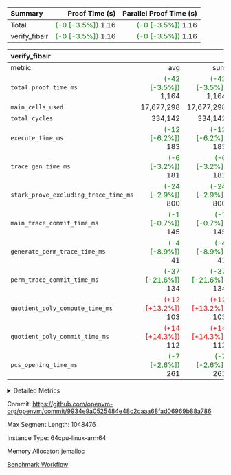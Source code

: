 | Summary | Proof Time (s) | Parallel Proof Time (s) |
|:---|---:|---:|
| Total | <span style='color: green'>(-0 [-3.5%])</span> 1.16 | <span style='color: green'>(-0 [-3.5%])</span> 1.16 |
| verify_fibair | <span style='color: green'>(-0 [-3.5%])</span> 1.16 | <span style='color: green'>(-0 [-3.5%])</span> 1.16 |


| verify_fibair |||||
|:---|---:|---:|---:|---:|
|metric|avg|sum|max|min|
| `total_proof_time_ms ` | <span style='color: green'>(-42 [-3.5%])</span> 1,164 | <span style='color: green'>(-42 [-3.5%])</span> 1,164 | <span style='color: green'>(-42 [-3.5%])</span> 1,164 | <span style='color: green'>(-42 [-3.5%])</span> 1,164 |
| `main_cells_used     ` |  17,677,298 |  17,677,298 |  17,677,298 |  17,677,298 |
| `total_cycles        ` |  334,142 |  334,142 |  334,142 |  334,142 |
| `execute_time_ms     ` | <span style='color: green'>(-12 [-6.2%])</span> 183 | <span style='color: green'>(-12 [-6.2%])</span> 183 | <span style='color: green'>(-12 [-6.2%])</span> 183 | <span style='color: green'>(-12 [-6.2%])</span> 183 |
| `trace_gen_time_ms   ` | <span style='color: green'>(-6 [-3.2%])</span> 181 | <span style='color: green'>(-6 [-3.2%])</span> 181 | <span style='color: green'>(-6 [-3.2%])</span> 181 | <span style='color: green'>(-6 [-3.2%])</span> 181 |
| `stark_prove_excluding_trace_time_ms` | <span style='color: green'>(-24 [-2.9%])</span> 800 | <span style='color: green'>(-24 [-2.9%])</span> 800 | <span style='color: green'>(-24 [-2.9%])</span> 800 | <span style='color: green'>(-24 [-2.9%])</span> 800 |
| `main_trace_commit_time_ms` | <span style='color: green'>(-1 [-0.7%])</span> 145 | <span style='color: green'>(-1 [-0.7%])</span> 145 | <span style='color: green'>(-1 [-0.7%])</span> 145 | <span style='color: green'>(-1 [-0.7%])</span> 145 |
| `generate_perm_trace_time_ms` | <span style='color: green'>(-4 [-8.9%])</span> 41 | <span style='color: green'>(-4 [-8.9%])</span> 41 | <span style='color: green'>(-4 [-8.9%])</span> 41 | <span style='color: green'>(-4 [-8.9%])</span> 41 |
| `perm_trace_commit_time_ms` | <span style='color: green'>(-37 [-21.6%])</span> 134 | <span style='color: green'>(-37 [-21.6%])</span> 134 | <span style='color: green'>(-37 [-21.6%])</span> 134 | <span style='color: green'>(-37 [-21.6%])</span> 134 |
| `quotient_poly_compute_time_ms` | <span style='color: red'>(+12 [+13.2%])</span> 103 | <span style='color: red'>(+12 [+13.2%])</span> 103 | <span style='color: red'>(+12 [+13.2%])</span> 103 | <span style='color: red'>(+12 [+13.2%])</span> 103 |
| `quotient_poly_commit_time_ms` | <span style='color: red'>(+14 [+14.3%])</span> 112 | <span style='color: red'>(+14 [+14.3%])</span> 112 | <span style='color: red'>(+14 [+14.3%])</span> 112 | <span style='color: red'>(+14 [+14.3%])</span> 112 |
| `pcs_opening_time_ms ` | <span style='color: green'>(-7 [-2.6%])</span> 261 | <span style='color: green'>(-7 [-2.6%])</span> 261 | <span style='color: green'>(-7 [-2.6%])</span> 261 | <span style='color: green'>(-7 [-2.6%])</span> 261 |



<details>
<summary>Detailed Metrics</summary>

|  | verify_program_compile_ms | total_cells | stark_prove_excluding_trace_time_ms | quotient_poly_compute_time_ms | quotient_poly_commit_time_ms | perm_trace_commit_time_ms | pcs_opening_time_ms | main_trace_commit_time_ms |
| --- | --- | --- | --- | --- | --- | --- | --- |
|  | 7 | 65,536 | 36 | 1 | 6 | 0 | 22 | 6 | 

| air_name | rows | quotient_deg | main_cols | interactions | constraints | cells |
| --- | --- | --- | --- | --- | --- | --- |
| AccessAdapterAir<2> |  | 2 |  | 5 | 12 |  | 
| AccessAdapterAir<4> |  | 2 |  | 5 | 12 |  | 
| AccessAdapterAir<8> |  | 2 |  | 5 | 12 |  | 
| FibonacciAir | 32,768 | 1 | 2 |  | 5 | 65,536 | 
| FriReducedOpeningAir |  | 2 |  | 39 | 71 |  | 
| JalRangeCheckAir |  | 2 |  | 9 | 14 |  | 
| NativePoseidon2Air<BabyBearParameters>, 1> |  | 2 |  | 136 | 572 |  | 
| PhantomAir |  | 2 |  | 3 | 5 |  | 
| ProgramAir |  | 1 |  | 1 | 4 |  | 
| VariableRangeCheckerAir |  | 1 |  | 1 | 4 |  | 
| VmAirWrapper<AluNativeAdapterAir, FieldArithmeticCoreAir> |  | 2 |  | 15 | 27 |  | 
| VmAirWrapper<BranchNativeAdapterAir, BranchEqualCoreAir<1> |  | 2 |  | 11 | 25 |  | 
| VmAirWrapper<NativeAdapterAir<2, 0>, PublicValuesCoreAir> |  | 2 |  | 11 | 29 |  | 
| VmAirWrapper<NativeLoadStoreAdapterAir<1>, NativeLoadStoreCoreAir<1> |  | 2 |  | 15 | 20 |  | 
| VmAirWrapper<NativeLoadStoreAdapterAir<4>, NativeLoadStoreCoreAir<4> |  | 2 |  | 15 | 20 |  | 
| VmAirWrapper<NativeVectorizedAdapterAir<4>, FieldExtensionCoreAir> |  | 2 |  | 15 | 27 |  | 
| VmConnectorAir |  | 2 |  | 5 | 11 |  | 
| VolatileBoundaryAir |  | 2 |  | 7 | 19 |  | 

| group | trace_gen_time_ms | total_proof_time_ms | total_cycles | total_cells | stark_prove_excluding_trace_time_ms | quotient_poly_compute_time_ms | quotient_poly_commit_time_ms | perm_trace_commit_time_ms | pcs_opening_time_ms | main_trace_commit_time_ms | main_cells_used | generate_perm_trace_time_ms | execute_time_ms |
| --- | --- | --- | --- | --- | --- | --- | --- | --- | --- | --- | --- | --- | --- |
| verify_fibair | 181 | 1,164 | 334,142 | 62,474,410 | 800 | 103 | 112 | 134 | 261 | 145 | 17,677,298 | 41 | 183 | 

| group | air_name | rows | prep_cols | perm_cols | main_cols | cells |
| --- | --- | --- | --- | --- | --- | --- |
| verify_fibair | AccessAdapterAir<2> | 131,072 |  | 16 | 11 | 3,538,944 | 
| verify_fibair | AccessAdapterAir<4> | 65,536 |  | 16 | 13 | 1,900,544 | 
| verify_fibair | AccessAdapterAir<8> | 128 |  | 16 | 17 | 4,224 | 
| verify_fibair | FriReducedOpeningAir | 2,048 |  | 84 | 27 | 227,328 | 
| verify_fibair | JalRangeCheckAir | 32,768 |  | 28 | 12 | 1,310,720 | 
| verify_fibair | NativePoseidon2Air<BabyBearParameters>, 1> | 32,768 |  | 312 | 398 | 23,265,280 | 
| verify_fibair | PhantomAir | 16,384 |  | 12 | 6 | 294,912 | 
| verify_fibair | ProgramAir | 8,192 |  | 8 | 10 | 147,456 | 
| verify_fibair | VariableRangeCheckerAir | 262,144 | 2 | 8 | 1 | 2,359,296 | 
| verify_fibair | VmAirWrapper<AluNativeAdapterAir, FieldArithmeticCoreAir> | 262,144 |  | 36 | 29 | 17,039,360 | 
| verify_fibair | VmAirWrapper<BranchNativeAdapterAir, BranchEqualCoreAir<1> | 32,768 |  | 28 | 23 | 1,671,168 | 
| verify_fibair | VmAirWrapper<NativeLoadStoreAdapterAir<1>, NativeLoadStoreCoreAir<1> | 65,536 |  | 40 | 21 | 3,997,696 | 
| verify_fibair | VmAirWrapper<NativeLoadStoreAdapterAir<4>, NativeLoadStoreCoreAir<4> | 32,768 |  | 40 | 27 | 2,195,456 | 
| verify_fibair | VmAirWrapper<NativeVectorizedAdapterAir<4>, FieldExtensionCoreAir> | 32,768 |  | 36 | 38 | 2,424,832 | 
| verify_fibair | VmConnectorAir | 2 | 1 | 16 | 5 | 42 | 
| verify_fibair | VolatileBoundaryAir | 65,536 |  | 20 | 12 | 2,097,152 | 

| group | trace_height_constraint | weighted_sum | threshold |
| --- | --- | --- | --- |
| verify_fibair | 0 | 1,085,444 | 2,013,265,921 | 
| verify_fibair | 1 | 5,411,200 | 2,013,265,921 | 
| verify_fibair | 2 | 542,722 | 2,013,265,921 | 
| verify_fibair | 3 | 5,476,612 | 2,013,265,921 | 
| verify_fibair | 4 | 65,536 | 2,013,265,921 | 
| verify_fibair | 5 | 12,851,850 | 2,013,265,921 | 

| trace_height_constraint | threshold |
| --- | --- |
| 0 | 2,013,265,921 | 

</details>


Commit: https://github.com/openvm-org/openvm/commit/9934e9a0525484e48c2caaa68fad06969b88a786

Max Segment Length: 1048476

Instance Type: 64cpu-linux-arm64

Memory Allocator: jemalloc

[Benchmark Workflow](https://github.com/openvm-org/openvm/actions/runs/15005511047)
